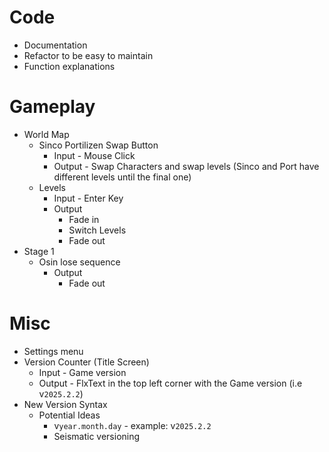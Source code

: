 # Code
- Documentation
- Refactor to be easy to maintain
- Function explanations

# Gameplay
- World Map
    - Sinco Portilizen Swap Button
        - Input - Mouse Click
        - Output - Swap Characters and swap levels (Sinco and Port have different levels until the final one)
    - Levels
        - Input - Enter Key
        - Output
            - Fade in
            - Switch Levels
            - Fade out
- Stage 1
    - Osin lose sequence
        - Output
            - Fade out

# Misc
- Settings menu
- Version Counter (Title Screen)
    - Input - Game version
    - Output - FlxText in the top left corner with the Game version (i.e v`2025.2.2`)
- New Version Syntax
    - Potential Ideas
        - v`year.month.day` - example: v`2025.2.2`
        - Seismatic versioning